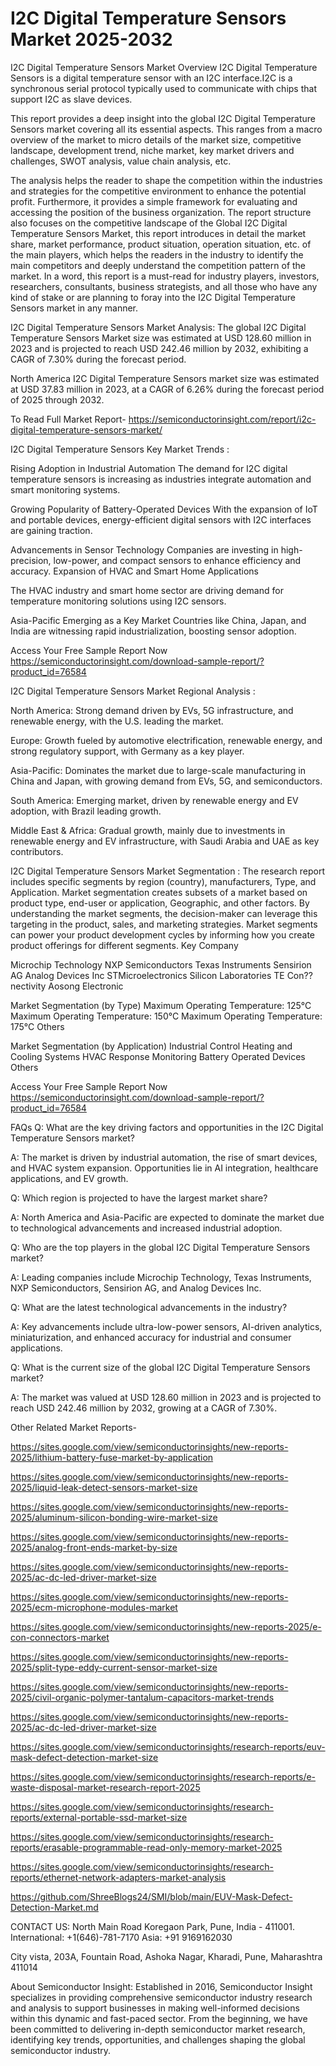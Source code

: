 <h1>I2C Digital Temperature Sensors Market 2025-2032</h1>
I2C Digital Temperature Sensors Market Overview
I2C Digital Temperature Sensors is a digital temperature sensor with an I2C interface.I2C is a synchronous serial protocol typically used to communicate with chips that support I2C as slave devices.

This report provides a deep insight into the global I2C Digital Temperature Sensors market covering all its essential aspects. This ranges from a macro overview of the market to micro details of the market size, competitive landscape, development trend, niche market, key market drivers and challenges, SWOT analysis, value chain analysis, etc.

The analysis helps the reader to shape the competition within the industries and strategies for the competitive environment to enhance the potential profit. Furthermore, it provides a simple framework for evaluating and accessing the position of the business organization. The report structure also focuses on the competitive landscape of the Global I2C Digital Temperature Sensors Market, this report introduces in detail the market share, market performance, product situation, operation situation, etc. of the main players, which helps the readers in the industry to identify the main competitors and deeply understand the competition pattern of the market.
In a word, this report is a must-read for industry players, investors, researchers, consultants, business strategists, and all those who have any kind of stake or are planning to foray into the I2C Digital Temperature Sensors market in any manner.

I2C Digital Temperature Sensors Market Analysis:
The global I2C Digital Temperature Sensors Market size was estimated at USD 128.60 million in 2023 and is projected to reach USD 242.46 million by 2032, exhibiting a CAGR of 7.30% during the forecast period.

North America I2C Digital Temperature Sensors market size was estimated at USD 37.83 million in 2023, at a CAGR of 6.26% during the forecast period of 2025 through 2032.

To Read Full Market Report-
https://semiconductorinsight.com/report/i2c-digital-temperature-sensors-market/

I2C Digital Temperature Sensors Key Market Trends :

Rising Adoption in Industrial Automation
The demand for I2C digital temperature sensors is increasing as industries integrate automation and smart monitoring systems.

Growing Popularity of Battery-Operated Devices
With the expansion of IoT and portable devices, energy-efficient digital sensors with I2C interfaces are gaining traction.

Advancements in Sensor Technology
Companies are investing in high-precision, low-power, and compact sensors to enhance efficiency and accuracy.
Expansion of HVAC and Smart Home Applications

The HVAC industry and smart home sector are driving demand for temperature monitoring solutions using I2C sensors.

Asia-Pacific Emerging as a Key Market
Countries like China, Japan, and India are witnessing rapid industrialization, boosting sensor adoption.

Access Your Free Sample Report Now
https://semiconductorinsight.com/download-sample-report/?product_id=76584

I2C Digital Temperature Sensors Market Regional Analysis :

North America:
Strong demand driven by EVs, 5G infrastructure, and renewable energy, with the U.S. leading the market.

Europe:
Growth fueled by automotive electrification, renewable energy, and strong regulatory support, with Germany as a key player.

Asia-Pacific:
Dominates the market due to large-scale manufacturing in China and Japan, with growing demand from EVs, 5G, and semiconductors.

South America:
Emerging market, driven by renewable energy and EV adoption, with Brazil leading growth.

Middle East & Africa:
Gradual growth, mainly due to investments in renewable energy and EV infrastructure, with Saudi Arabia and UAE as key contributors.

I2C Digital Temperature Sensors Market Segmentation :
The research report includes specific segments by region (country), manufacturers, Type, and Application. Market segmentation creates subsets of a market based on product type, end-user or application, Geographic, and other factors. By understanding the market segments, the decision-maker can leverage this targeting in the product, sales, and marketing strategies. Market segments can power your product development cycles by informing how you create product offerings for different segments.
Key Company

Microchip Technology
NXP Semiconductors
Texas Instruments
Sensirion AG
Analog Devices
Inc
STMicroelectronics
Silicon Laboratories
TE Con??nectivity
Aosong Electronic

Market Segmentation (by Type)
Maximum Operating Temperature: 125°C
Maximum Operating Temperature: 150°C
Maximum Operating Temperature: 175°C
Others

Market Segmentation (by Application)
Industrial Control
Heating and Cooling Systems
HVAC
Response Monitoring
Battery Operated Devices
Others

Access Your Free Sample Report Now
https://semiconductorinsight.com/download-sample-report/?product_id=76584

FAQs
Q: What are the key driving factors and opportunities in the I2C Digital Temperature Sensors market?

A: The market is driven by industrial automation, the rise of smart devices, and HVAC system expansion. Opportunities lie in AI integration, healthcare applications, and EV growth.

Q: Which region is projected to have the largest market share?

A: North America and Asia-Pacific are expected to dominate the market due to technological advancements and increased industrial adoption.

Q: Who are the top players in the global I2C Digital Temperature Sensors market?

A: Leading companies include Microchip Technology, Texas Instruments, NXP Semiconductors, Sensirion AG, and Analog Devices Inc.

Q: What are the latest technological advancements in the industry?

A: Key advancements include ultra-low-power sensors, AI-driven analytics, miniaturization, and enhanced accuracy for industrial and consumer applications.

Q: What is the current size of the global I2C Digital Temperature Sensors market?

A: The market was valued at USD 128.60 million in 2023 and is projected to reach USD 242.46 million by 2032, growing at a CAGR of 7.30%.

Other Related Market Reports-

https://sites.google.com/view/semiconductorinsights/new-reports-2025/lithium-battery-fuse-market-by-application

https://sites.google.com/view/semiconductorinsights/new-reports-2025/liquid-leak-detect-sensors-market-size

https://sites.google.com/view/semiconductorinsights/new-reports-2025/aluminum-silicon-bonding-wire-market-size

https://sites.google.com/view/semiconductorinsights/new-reports-2025/analog-front-ends-market-by-size

https://sites.google.com/view/semiconductorinsights/new-reports-2025/ac-dc-led-driver-market-size

https://sites.google.com/view/semiconductorinsights/new-reports-2025/ecm-microphone-modules-market

https://sites.google.com/view/semiconductorinsights/new-reports-2025/e-con-connectors-market

https://sites.google.com/view/semiconductorinsights/new-reports-2025/split-type-eddy-current-sensor-market-size

https://sites.google.com/view/semiconductorinsights/new-reports-2025/civil-organic-polymer-tantalum-capacitors-market-trends

https://sites.google.com/view/semiconductorinsights/new-reports-2025/ac-dc-led-driver-market-size

https://sites.google.com/view/semiconductorinsights/research-reports/euv-mask-defect-detection-market-size

https://sites.google.com/view/semiconductorinsights/research-reports/e-waste-disposal-market-research-report-2025

https://sites.google.com/view/semiconductorinsights/research-reports/external-portable-ssd-market-size

https://sites.google.com/view/semiconductorinsights/research-reports/erasable-programmable-read-only-memory-market-2025

https://sites.google.com/view/semiconductorinsights/research-reports/ethernet-network-adapters-market-analysis

https://github.com/ShreeBlogs24/SMI/blob/main/EUV-Mask-Defect-Detection-Market.md

CONTACT US:
North Main Road Koregaon Park, Pune, India - 411001.
International: +1(646)-781-7170
Asia: +91 9169162030

City vista, 203A, Fountain Road, Ashoka Nagar, Kharadi, Pune, Maharashtra 411014

About Semiconductor Insight:
Established in 2016, Semiconductor Insight specializes in providing comprehensive semiconductor industry research and analysis to support businesses in making well-informed decisions within this dynamic and fast-paced sector. From the beginning, we have been committed to delivering in-depth semiconductor market research, identifying key trends, opportunities, and challenges shaping the global semiconductor industry.
